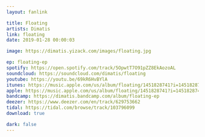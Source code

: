 ```yaml
---
layout: fanlink

title: Floating
artists: Dimatis
link: floating
date: 2019-01-28 00:00:03

image: https://dimatis.yizack.com/images/floating.jpg

ep: floating-ep
spotify: https://open.spotify.com/track/5OpwtT7O91pZZ8EkAozoAL
soundcloud: https://soundcloud.com/dimatis/floating
youtube: https://youtu.be/69kR6HvBYlA
itunes: https://music.apple.com/us/album/floating/1451828741?i=1451828743&app=itunes
apple: https://music.apple.com/us/album/floating/1451828741?i=1451828743&app=music
bandcamp: https://dimatis.bandcamp.com/album/floating-ep
deezer: https://www.deezer.com/en/track/629753662
tidal: https://tidal.com/browse/track/103796099
download: true

dark: false
---
```

